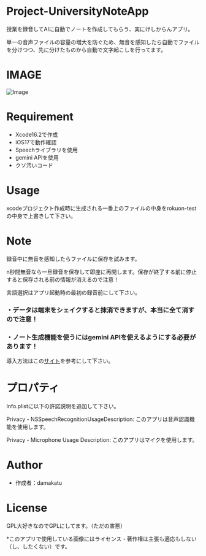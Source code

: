# Project-UniversityNoteApp
 
授業を録音してAIに自動でノートを作成してもらう、実にけしからんアプリ。

単一の音声ファイルの容量の増大を防ぐため、無音を感知したら自動でファイルを分けつつ、先に分けたものから自動で文字起こしを行ってます。
 
# IMAGE
![Image](https://github.com/user-attachments/assets/80f41f5a-1ef7-4fcb-8922-a3f46976abc3)
 
# Requirement
 
* Xcode16.2で作成
* iOS17で動作確認
* Speechライブラリを使用
* gemini APIを使用
* クソ汚いコード
 
# Usage
 
xcodeプロジェクト作成時に生成される一番上のファイルの中身をrokuon-testの中身で上書きして下さい。
 
# Note
 
録音中に無音を感知したらファイルに保存を試みます。

n秒間無音なら一旦録音を保存して即座に再開します。保存が終了する前に停止すると保存される前の情報が消えるので注意！

言語選択はアプリ起動時の最初の録音前にして下さい。

### ・データは端末をシェイクすると抹消できますが、本当に全て消すので注意！

### ・ノート生成機能を使うにはgemini APIを使えるようにする必要があります！

導入方法はこの[サイト](https://zenn.dev/oka_yuuji/articles/3eb8c91e50c927)を参考にして下さい。

# プロパティ

Info.plistに以下の許諾説明を追加して下さい。

Privacy - NSSpeechRecognitionUsageDescription: このアプリは音声認識機能を使用します。

Privacy - Microphone Usage Description: このアプリはマイクを使用します。
 
# Author
 
* 作成者：damakatu
   
# License
GPL大好きなのでGPLにしてます。（ただの害悪）

*このアプリで使用している画像にはライセンス・著作権は主張も適応もしない（し、したくない）です。
